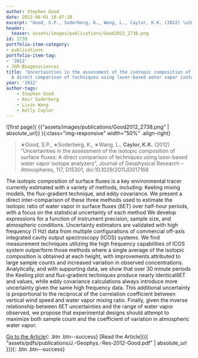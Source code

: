 ```yaml
---
author: Stephen Good
date: 2012-08-01 18:47:38
excerpt: "Good, S.P., Soderberg, K., Wang, L., Caylor, K.K. (2012) \u201CUncertainties in the assessment of the isotopic composition of surface fluxes: A direct comparison of techniques using laser-based water vapor isotope analyzers\u201D, Journal of Geophysical Research - Atmospheres, 117, D15301, doi:10.1029/ 2011JD017168"
header:
  teaser: assets/images/publications/Good2012_2738.png
id: 2738
portfolio-item-category:
- publications
portfolio-item-tag:
- '2012'
- JGR-Biogeosciences
title: 'Uncertainties in the assessment of the isotopic composition of surface fluxes:
  A direct comparison of techniques using laser-based water vapor isotope analyzers'
year: '2012'
author-tags:
    - Stephen Good
    - Keir Soderberg
    - Lixin Wang
    - Kelly Caylor
---
```


![first page]( {{"assets/images/publications/Good2012_2738.png" | absolute_url}} ){:class="img-responsive" width="50%" .align-right}

> ∗Good, S.P., ∗Soderberg, K., ∗Wang, L., **Caylor, K.K.** (2012) “Uncertainties in the assessment of the isotopic composition of surface fluxes: A direct comparison of techniques using laser-based water vapor isotope analyzers”, Journal of Geophysical Research – Atmospheres, 117, D15301, doi:10.1029/2011JD017168


The isotopic composition of surface fluxes is a key environmental tracer currently estimated with a variety of methods, including: Keeling mixing models, the flux-gradient technique, and eddy covariance. We present a direct inter-comparison of these three methods used to estimate the isotopic ratio of water vapor in surface fluxes (δET) over half-hour periods, with a focus on the statistical uncertainty of each method We develop expressions for a function of instrument precision, sample size, and atmospheric conditions. Uncertainty estimators are validated with high frequency (1 Hz) data from multiple configurations of commercial off-axis integrated cavity output spectroscopy (ICOS) systems. We find measurement techniques utilizing the high frequency capabilities of ICOS system outperform those methods where a single average of the isotopic composition is obtained at each height, with improvements attributed to large sample counts and increased variation in observed concentrations. Analytically, and with supporting data, we show that over 30 minute periods the Keeling plot and flux-gradient techniques produce nearly identicalδET and values, while eddy covariance calculations always introduce more uncertainty given the same high frequency data. This additional uncertainty is proportional to the reciprocal of the correlation coefficient between vertical wind speed and water vapor mixing ratio. Finally, given the inverse relationship between δET uncertainties and the range of water vapor observed, we propose that experimental designs should attempt to maximize both sample count and the coefficient of variation in atmospheric water vapor.


[Go to the Article](http://dx.doi.org/10.1029/2011JD017168){: .btn .btn--success} [Read the Article]({{ "assets/pdfs/publications/J.-Geophys.-Res-2012-Good.pdf" | absolute_url }}){: .btn .btn--success}